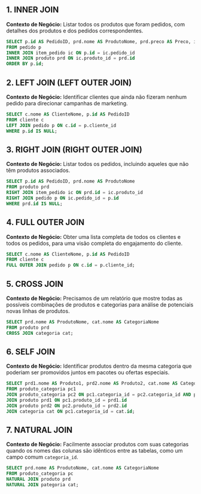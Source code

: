 ## 1. INNER JOIN
**Contexto de Negócio:** Listar todos os produtos que foram pedidos, com detalhes dos produtos e dos pedidos correspondentes.

```sql
SELECT p.id AS PedidoID, prd.nome AS ProdutoNome, prd.preco AS Preco, ic.quantidade AS Quantidade
FROM pedido p
INNER JOIN item_pedido ic ON p.id = ic.pedido_id
INNER JOIN produto prd ON ic.produto_id = prd.id
ORDER BY p.id;
```

## 2. LEFT JOIN (LEFT OUTER JOIN)
**Contexto de Negócio:** Identificar clientes que ainda não fizeram nenhum pedido para direcionar campanhas de marketing.

```sql
SELECT c.nome AS ClienteNome, p.id AS PedidoID
FROM cliente c
LEFT JOIN pedido p ON c.id = p.cliente_id
WHERE p.id IS NULL;
```

## 3. RIGHT JOIN (RIGHT OUTER JOIN)
**Contexto de Negócio:** Listar todos os pedidos, incluindo aqueles que não têm produtos associados.

```sql
SELECT p.id AS PedidoID, prd.nome AS ProdutoNome
FROM produto prd
RIGHT JOIN item_pedido ic ON prd.id = ic.produto_id
RIGHT JOIN pedido p ON ic.pedido_id = p.id
WHERE prd.id IS NULL;
```

## 4. FULL OUTER JOIN
**Contexto de Negócio:** Obter uma lista completa de todos os clientes e todos os pedidos, para uma visão completa do engajamento do cliente.

```sql
SELECT c.nome AS ClienteNome, p.id AS PedidoID
FROM cliente c
FULL OUTER JOIN pedido p ON c.id = p.cliente_id;
```

## 5. CROSS JOIN
**Contexto de Negócio:** Precisamos de um relatório que mostre todas as possíveis combinações de produtos e categorias para análise de potenciais novas linhas de produtos.

```sql
SELECT prd.nome AS ProdutoNome, cat.nome AS CategoriaNome
FROM produto prd
CROSS JOIN categoria cat;
```

## 6. SELF JOIN
**Contexto de Negócio:** Identificar produtos dentro da mesma categoria que poderiam ser promovidos juntos em pacotes ou ofertas especiais.

```sql
SELECT prd1.nome AS Produto1, prd2.nome AS Produto2, cat.nome AS CategoriaNome
FROM produto_categoria pc1
JOIN produto_categoria pc2 ON pc1.categoria_id = pc2.categoria_id AND pc1.produto_id != pc2.produto_id
JOIN produto prd1 ON pc1.produto_id = prd1.id
JOIN produto prd2 ON pc2.produto_id = prd2.id
JOIN categoria cat ON pc1.categoria_id = cat.id;
```

## 7. NATURAL JOIN
**Contexto de Negócio:** Facilmente associar produtos com suas categorias quando os nomes das colunas são idênticos entre as tabelas, como um campo comum `categoria_id`.

```sql
SELECT prd.nome AS ProdutoNome, cat.nome AS CategoriaNome
FROM produto_categoria pc
NATURAL JOIN produto prd
NATURAL JOIN pategoria cat;
```
